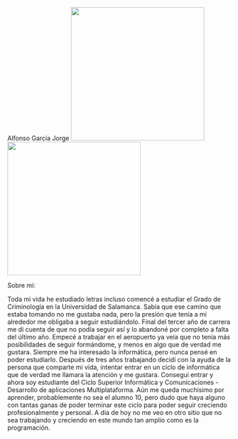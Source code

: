 <p float="left">
  Alfonso García Jorge
<img src= "https://user-images.githubusercontent.com/91060831/140652925-4b1b7c5e-f5a4-49a7-99c8-c1b989fbf044.png" width="300"/>

<img src= "https://user-images.githubusercontent.com/91060831/149914981-ebc9e1a6-8d3c-4edd-9c5a-e76f1437283e.jpg" width="300"/>
</p>

Sobre mí: 

Toda mi vida he estudiado letras incluso comencé a estudiar el Grado de Criminología en la Universidad de Salamanca. Sabía que ese camino que estaba tomando no me gustaba nada, pero la presión que tenía a mi alrededor me obligaba a seguir estudiándolo. Final del tercer año de carrera me di cuenta de que no podía seguir así y lo abandoné por completo a falta del último año. Empecé a trabajar en el aeropuerto ya veía que no tenía más posibilidades de seguir formándome, y menos en algo que de verdad me gustara. Siempre me ha interesado la informática, pero nunca pensé en poder estudiarlo. Después de tres años trabajando decidí con la ayuda de la persona que comparte mi vida, intentar entrar en un ciclo de informática que de verdad me llamara la atención y me gustara. Conseguí entrar y ahora soy estudiante del Ciclo Superior Informática y Comunicaciones - Desarrollo de aplicaciones Multiplataforma. Aún me queda muchísimo por aprender, probablemente no sea el alumno 10, pero dudo que haya alguno con tantas ganas de poder terminar este ciclo para poder seguir creciendo profesionalmente y personal. A día de hoy no me veo en otro sitio que no sea trabajando y creciendo en este mundo tan amplio como es la programación.

